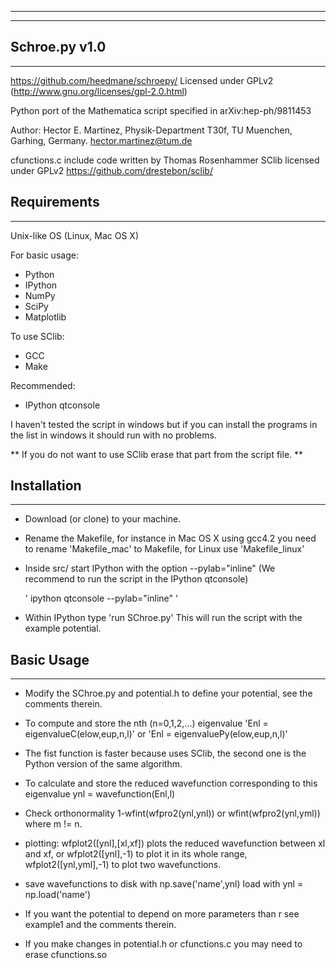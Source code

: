 ---------------
---------------
Schroe.py v1.0
---------------
---------------

https://github.com/heedmane/schroepy/
Licensed under GPLv2 (http://www.gnu.org/licenses/gpl-2.0.html)

Python port of the Mathematica script specified in arXiv:hep-ph/9811453

Author:
Hector E. Martinez, 
Physik-Department T30f,
TU Muenchen,
Garhing, Germany.
hector.martinez@tum.de

cfunctions.c include code written by Thomas Rosenhammer
SClib licensed under GPLv2 https://github.com/drestebon/sclib/


Requirements
------------
------------
Unix-like OS (Linux, Mac OS X)

For basic usage:
 - Python
 - IPython
 - NumPy
 - SciPy
 - Matplotlib

To use SClib:
 - GCC
 - Make

Recommended:
- IPython qtconsole

I haven't tested the script in windows but if you can install the programs in the list
in windows it should run with no problems.

** If you do not want to use SClib erase that part from the script file. **

Installation 
------------
------------

- Download (or clone) to your machine.

- Rename the Makefile, for instance in Mac OS X using gcc4.2 you need to rename 'Makefile_mac' to Makefile, for Linux use 'Makefile_linux'

- Inside src/ start IPython with the option --pylab="inline" (We recommend to run the script in the IPython qtconsole)
 
    ' ipython qtconsole --pylab="inline" '

- Within IPython type 'run SChroe.py' This will run the script with the example potential.


Basic Usage 
-----------
-----------
- Modify the SChroe.py and potential.h to define your potential, see the comments therein. 
 
- To compute and store the nth (n=0,1,2,...) eigenvalue 'Enl = eigenvalueC(elow,eup,n,l)' or 'Enl = eigenvaluePy(elow,eup,n,l)'
- The fist function is faster because uses SClib, the second one is the Python version of the same algorithm.

- To calculate and store the reduced wavefunction corresponding to this eigenvalue ynl = wavefunction(Enl,l)

- Check orthonormality 1-wfint(wfpro2(ynl,ynl)) or wfint(wfpro2(ynl,yml)) where m != n.

- plotting: wfplot2([ynl],[xl,xf]) plots the reduced wavefunction between xl and xf, or wfplot2([ynl],-1) to plot it in its whole range,  wfplot2([ynl,yml],-1) to plot two wavefunctions.

- save wavefunctions to disk with np.save('name',ynl) load with ynl = np.load('name')

- If you want the potential to depend on more parameters than r see example1 and the comments therein.

- If you make changes in potential.h or cfunctions.c you may need to erase cfunctions.so


